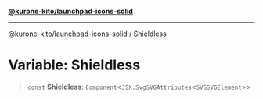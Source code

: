 [**@kurone-kito/launchpad-icons-solid**](../README.md)

***

[@kurone-kito/launchpad-icons-solid](../globals.md) / Shieldless

# Variable: Shieldless

> `const` **Shieldless**: `Component`\<`JSX.SvgSVGAttributes`\<`SVGSVGElement`\>\>
